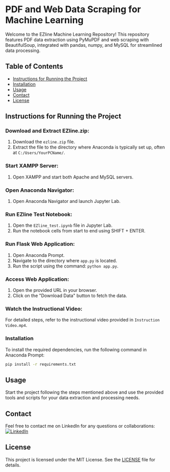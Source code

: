 # PDF and Web Data Scraping for Machine Learning

Welcome to the EZline Machine Learning Repository! This repository features PDF data extraction using PyMuPDF and web scraping with BeautifulSoup, integrated with pandas, numpy, and MySQL for streamlined data processing.

## Table of Contents
- [Instructions for Running the Project](#instructions-for-running-the-project)
- [Installation](#installation)
- [Usage](#usage)
- [Contact](#contact)
- [License](#license)

## Instructions for Running the Project

### Download and Extract EZline.zip:
1. Download the `ezline.zip` file.
2. Extract the file to the directory where Anaconda is typically set up, often at `C:/Users/YourPCName/`.

### Start XAMPP Server:
1. Open XAMPP and start both Apache and MySQL servers.

### Open Anaconda Navigator:
1. Open Anaconda Navigator and launch Jupyter Lab.

### Run EZline Test Notebook:
1. Open the `EZline_test.ipynb` file in Jupyter Lab.
2. Run the notebook cells from start to end using SHIFT + ENTER.

### Run Flask Web Application:
1. Open Anaconda Prompt.
2. Navigate to the directory where `app.py` is located.
3. Run the script using the command: `python app.py`.

### Access Web Application:
1. Open the provided URL in your browser.
2. Click on the "Download Data" button to fetch the data.

### Watch the Instructional Video:
For detailed steps, refer to the instructional video provided in `Instruction Video.mp4`.

### Installation
To install the required dependencies, run the following command in Anaconda Prompt:
```sh
pip install -r requirements.txt
```
## Usage
Start the project following the steps mentioned above and use the provided tools and scripts for your data extraction and processing needs.

## Contact
Feel free to contact me on LinkedIn for any questions or collaborations:
[![LinkedIn](https://img.shields.io/badge/LinkedIn-0077B5?style=flat-square&logo=linkedin&logoColor=white)](https://www.linkedin.com/in/syed-muqtasid-ali-91a0a623a/)

## License
This project is licensed under the MIT License. See the [LICENSE](LICENSE) file for details.

